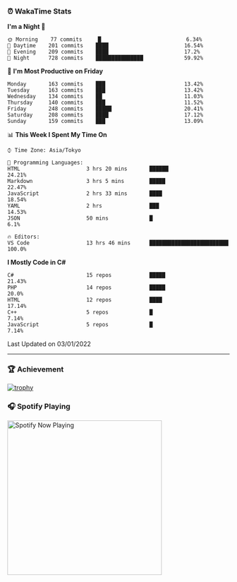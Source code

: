 ### ⏰ WakaTime Stats


<!--START_SECTION:waka-->
**I'm a Night 🦉** 

```text
🌞 Morning    77 commits     █                           6.34% 
🌆 Daytime    201 commits    ████                        16.54% 
🌃 Evening    209 commits    ████                        17.2% 
🌙 Night      728 commits    ███████████████             59.92%

```
📅 **I'm Most Productive on Friday** 

```text
Monday       163 commits    ███                         13.42% 
Tuesday      163 commits    ███                         13.42% 
Wednesday    134 commits    ██                          11.03% 
Thursday     140 commits    ███                         11.52% 
Friday       248 commits    █████                       20.41% 
Saturday     208 commits    ████                        17.12% 
Sunday       159 commits    ███                         13.09%

```


📊 **This Week I Spent My Time On** 

```text
⌚︎ Time Zone: Asia/Tokyo

💬 Programming Languages: 
HTML                     3 hrs 20 mins       ██████                      24.21% 
Markdown                 3 hrs 5 mins        █████                       22.47% 
JavaScript               2 hrs 33 mins       ████                        18.54% 
YAML                     2 hrs               ███                         14.53% 
JSON                     50 mins             █                           6.1%

🔥 Editors: 
VS Code                  13 hrs 46 mins      █████████████████████████   100.0%

```

**I Mostly Code in C#** 

```text
C#                       15 repos            █████                       21.43% 
PHP                      14 repos            █████                       20.0% 
HTML                     12 repos            ████                        17.14% 
C++                      5 repos             █                           7.14% 
JavaScript               5 repos             █                           7.14%

```



 Last Updated on 03/01/2022
<!--END_SECTION:waka-->

---

### 🏆 Achievement

[![trophy](https://github-profile-trophy.vercel.app/?username=Slime-hatena&theme=flat&no-bg=true&no-frame=true&column=8)](https://github.com/ryo-ma/github-profile-trophy)

### 🎧 Spotify Playing

[<img src="https://spotify-now-playing-slime-hatena.vercel.app/api/spotify-playing" alt="Spotify Now Playing" width="350" />](https://open.spotify.com/user/slime_hatena)

<!--
**Slime-hatena/Slime-hatena** is a ✨ _special_ ✨ repository because its `README.md` (this file) appears on your GitHub profile.

Here are some ideas to get you started:

- 🔭 I’m currently working on ...
- 🌱 I’m currently learning ...
- 👯 I’m looking to collaborate on ...
- 🤔 I’m looking for help with ...
- 💬 Ask me about ...
- 📫 How to reach me: ...
- 😄 Pronouns: ...
- ⚡ Fun fact: ...
-->
